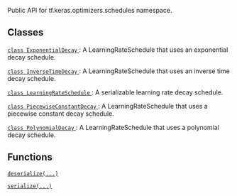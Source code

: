 Public API for tf.keras.optimizers.schedules namespace.

## Classes
[ `class ExponentialDecay` ](https://tensorflow.google.cn/api_docs/python/tf/keras/optimizers/schedules/ExponentialDecay): A LearningRateSchedule that uses an exponential decay schedule.

[ `class InverseTimeDecay` ](https://tensorflow.google.cn/api_docs/python/tf/keras/optimizers/schedules/InverseTimeDecay): A LearningRateSchedule that uses an inverse time decay schedule.

[ `class LearningRateSchedule` ](https://tensorflow.google.cn/api_docs/python/tf/keras/optimizers/schedules/LearningRateSchedule): A serializable learning rate decay schedule.

[ `class PiecewiseConstantDecay` ](https://tensorflow.google.cn/api_docs/python/tf/keras/optimizers/schedules/PiecewiseConstantDecay): A LearningRateSchedule that uses a piecewise constant decay schedule.

[ `class PolynomialDecay` ](https://tensorflow.google.cn/api_docs/python/tf/keras/optimizers/schedules/PolynomialDecay): A LearningRateSchedule that uses a polynomial decay schedule.

## Functions
[ `deserialize(...)` ](https://tensorflow.google.cn/api_docs/python/tf/keras/optimizers/schedules/deserialize)

[ `serialize(...)` ](https://tensorflow.google.cn/api_docs/python/tf/keras/optimizers/schedules/serialize)

